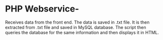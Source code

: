 # PHP Webservice-
Receives data from the front end. The data is saved in .txt file. It is then extracted from .txt file and saved in MySQL database. The script then queries the database for the same information and then displays it in HTML. 
